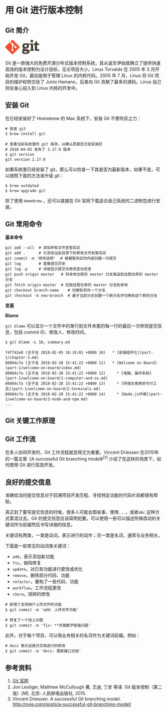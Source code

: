 # 用 Git 进行版本控制

## Git 简介

<img src="./git-logo.png" style="width: 110px;" class="fl">

Git 是一款强大的免费开源分布式版本控制系统，其从诞生伊始就确立了提供快速高效的版本控制为设计目标，无论项目大小。Linus Torvalds 在 2005 年 3 月开始开发 Git，最初是用于管理 Linux 的内核代码。2005 年 7 月，Linus 将 Git 项目的维护权转交给了 Junio Hamano，后者向 Git 贡献了最多的源码。Linus 自己则全身心投入到 Linux 内核的开发中。

## 安装 Git

在已经安装好了 Homebrew 的 Mac 系统下，安装 Git 不费吹灰之力：

```
# 安装 git
$ brew install git

# 查看当前系统里的 git 版本，以确认其是否已经安装好
# 2018-04-02 发布了 2.17.0 版本
$ git version
git version 2.17.0
```

如果系统里已经安装了 git，那么可以检查一下其是否为最新版本，如果不是，可以按照下面的方法来升级 git：

```
$ brew outdated
$ brew upgrade git
```

除了使用 `Homebrew` ，还可以直接在 Git 官网下载适合自己系统的二进制包进行安装。

## Git 常用命令

**基本命令**

```
git add --all  # 添加所有文件至暂存区
git add .      # 只添加当前目录下的修改文件到暂存区
git commit -m '修改说明'  # 根据暂存区的内容创建一次提交
git log        # 查看提交历史
git log -p     # 详细显示提交与修改变动信息
git push origin master   # 将本地仓库的 master 分支推送到远程仓库的 master 分支
git fetch origin master  # 拉取远程仓库的 master 分支到本地
git checkout branch-name    # 切换到另外一个分支
git checkout -b new-branch  # 基于当前分支创建一个新分支并切换到这个新的分支
```

**变基**

**Blame**

`git blame` 可以显示一个文件中的某行到文件末尾的每一行的最后一次修改提交信息，包括 commit ID、修改人、修改时间。

```
$ git blame -L 10, summary.md

f4ff42e0 (王子龙 2018-02-05 16:19:01 +0800 10)   * [前端组件化](part-1/chapter-3.md)
86084c7a (王子龙 2018-02-28 15:41:22 +0800 11)   * [Welcome on Board](part-1/welcome-on-board/index.md)
86084c7a (王子龙 2018-02-28 15:41:22 +0800 12)     * [电脑、操作系统](part-1/welcome-on-board/1-computer-and-os.md)
86084c7a (王子龙 2018-02-28 15:41:22 +0800 13)     * [终端与常用命令行工具](part-1/welcome-on-board/2-terminals.md)
86084c7a (王子龙 2018-02-28 15:41:22 +0800 14)     * [Node.js环境](part-1/welcome-on-board/3-node-and-npm.md)
...
```

## Git 关键工作原理



## Git 工作流

在多人协同开发时，Git 工作流程就显得尤为重要。Vincent Driessen 在2010年的一篇文章《A successful Git branching model》<sup>[3]</sup> 介绍了在这样的场景下，如何使用 Git 进行高效开发。

## 良好的提交信息

准确恰当的提交信息对于回溯项目开发历程、寻找特定功能的代码片段都很有帮助。

真正到了要写提交信息的时候，很多人可能会图省事，使用`...`，或者`abc` 这种方式蒙混过去。Git 的提交信息应该简明扼要。可以使用一些可以描述所做改动的关键词作为前缀然后书写详细的信息。

关键词有两类，一类是动词，表示进行的动作；另一类是名词，通常与业务相关。

下面是一些常见的动词类关键词：

+ `add`，表示添加新功能
+ `fix`，缺陷修复
+ `update`，对已有功能进行更改或优化
+ `remove`，删除部分代码、功能
+ `refactor`，重构了一些代码、功能
+ `workflow`，工作流程更改
+ `chore`，琐碎的修改

```
# 新增了支持用户上传文件的功能
$ git commit -m 'add: 上传文件功能'

# 修复了一个线上问题
$ git commit -m 'fix: **页面数字取值问题'
```

此外，对于每个项目，可以用业务相关的名词作为关键词前缀。例如：

```
# docs 表示这是对文档进行的修改
$ git commit -m 'docs: 更新接口文档'
```

## 参考资料

1. [Git 官网](https://git-scm.com/)
2. Jon Leoliger, Matthew McCullough 著, 王迪, 丁彦 等译. Git 版本控制（第二版）[M]. 北京: 人民邮电出版社, 2015.
3. Vincent Driessen. A successful Git branching model. http://nvie.com/posts/a-successful-git-branching-model/
